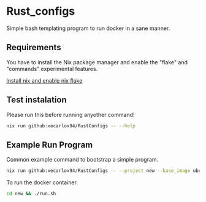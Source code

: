 # Rust_configs


Simple bash templating program to run docker in a sane manner.


## Requirements

You have to install the Nix package manager and enable the "flake" and "commands" experimental features.



[Install nix and enable nix flake](https://dev.to/arnu515/getting-started-with-nix-and-nix-flakes-mml)



## Test instalation


Please run this before running anyother command!


```bash
nix run github:xecarlox94/RustConfigs -- --help
```

## Example Run Program


Common example command to bootstrap a simple program.


```bash
nix run github:xecarlox94/RustConfigs -- --project new --base_image ubuntu -n -d -x
```

To run the docker container

```bash
cd new && ./run.sh
```
